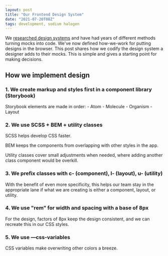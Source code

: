 ```yaml
---
layout: post
title: "Our Frontend Design System"
date: "2021-07-20T08Z"
tags: development, sodium halogen
---
```


We [researched design systems](/design-system-research/) and have had years of different methods turning mocks into code. We've now defined how-we-work for putting designs in the browser. This post shares how we codify the design system a designer adds to their mocks. This is simple and gives a starting point for making decisions.

## How we implement design

### 1. We create markup and styles first in a component library (Storybook)

   Storybook elements are made in order:
      - Atom
      - Molecule
      - Organism
      - Layout

### 2. We use SCSS + BEM + utility classes

   SCSS helps develop CSS faster.

   BEM keeps the components from overlapping with other styles in the app.

   Utility classes cover small adjustments when needed, where adding another class component would be overkill.

### 3. We prefix classes with **c-** (component), **l-** (layout), **u-** (utility)

   With the benefit of even more specificity, this helps our team stay in the appropriate lane if what we are creating is either a component, layout, or utility.

### 4. We use "rem" for width and spacing with a base of 8px

   For the design, factors of 8px keep the design consistent, and we can recreate this in our CSS styles.

### 5. We use —css-variables

   CSS variables make overwriting other colors a breeze.
